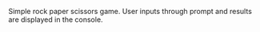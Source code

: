 Simple rock paper scissors game. User inputs through prompt and results are displayed in the console.
